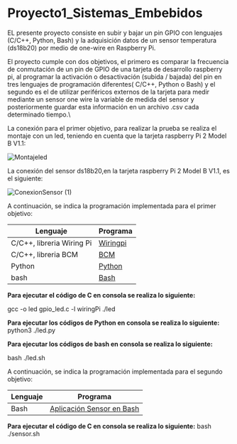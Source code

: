 # Proyecto1_Sistemas_Embebidos
EL presente proyecto consiste en subir y bajar un pin GPIO con lenguajes (C/C++, Python, Bash) y la adquisición datos de un sensor temperatura (ds18b20) por medio de one-wire en Raspberry Pi.

El proyecto cumple con dos objetivos, el primero es comparar la frecuencia de conmutación de un pin de GPIO de una tarjeta de desarrollo raspberry pi, al programar la activación o desactivación (subida / bajada) del pin en tres lenguajes de programación diferentes( C/C++, Python o Bash) y el segundo es el de utilizar periféricos externos de la tarjeta para medir mediante un sensor one wire la variable de medida del sensor y posteriormente guardar esta información en un archivo .csv cada determinado tiempo.\\

La conexión para el primer objetivo, para realizar la prueba se realiza el montaje con un led, teniendo en cuenta que la tarjeta raspberry Pi 2 Model B V1.1:
                        
![Montajeled](https://user-images.githubusercontent.com/80786325/111538703-01537900-873b-11eb-9fce-9075bfeef7d4.PNG)

La conexión del sensor ds18b20,en la tarjeta raspberry Pi 2 Model B V1.1, es el siguiente:

![ConexionSensor (1)](https://user-images.githubusercontent.com/80786325/111538879-39f35280-873b-11eb-8fee-31c0a53a4f96.PNG)

A continuación, se indica la programación implementada para el primer objetivo:

| Lenguaje      | Programa |
| ------------- | ------------- |
| C/C++, libreria Wiring Pi  | [Wiringpi](https://github.com/Fredycuellar/Proyecto1_Sistemas_Embebidos/blob/94931f9a6c48a0345d5b23ea3d00ba4b70d7f1ef/WiringPi) |
| C/C++, libreria BCM |[BCM](https://github.com/Fredycuellar/Proyecto1_Sistemas_Embebidos/blob/17cf8d916295f7ada7c51e401e840512e4fff93e/BCM_) |
| Python | [Python](https://github.com/Fredycuellar/Proyecto1_Sistemas_Embebidos/blob/5f52e727b520e943d16d735efebd35be09166315/Python)  |
|bash | [Bash](https://github.com/Fredycuellar/Proyecto1_Sistemas_Embebidos/blob/d43c243f8bea0d57bbbf3a5e0e3c35a0b7ee1acd/Bash) |

**Para ejecutar el código de C en consola se realiza lo siguiente:**

gcc -o led gpio_led.c -l wiringPi
./led

**Para ejecutar los códigos de Python en consola se realiza lo siguiente:**
python3 ./led.py

**Para ejecutar los códigos de bash en consola se realiza lo siguiente:**

bash ./led.sh

A continuación, se indica la programación implementada para el segundo objetivo:

| Lenguaje      | Programa |
| ------------- | ------------- |
|Bash  | [Aplicación Sensor en Bash](https://github.com/Fredycuellar/Proyecto1_Sistemas_Embebidos/blob/a044cc04f32c177029d4b6a671705c3089545bdf/Sensor_Bash) |

**Para ejecutar el código de C en consola se realiza lo siguiente:**
bash ./sensor.sh
